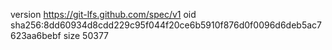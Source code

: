 version https://git-lfs.github.com/spec/v1
oid sha256:8dd60934d8cdd229c95f044f20ce6b5910f876d0f0096d6deb5ac7623aa6bebf
size 50377
